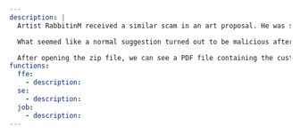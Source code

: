 ```yaml
---
description: | 
  Artist RabbitinM received a similar scam in an art proposal. He was sent a zip file containing a technical specification (technical assignment) from the customer, with examples and sketches.

  What seemed like a normal suggestion turned out to be malicious after the artist lost everything and carefully checked the contents of the archive.

  After opening the zip file, we can see a PDF file containing the customer's sketches, however, this is not a normal PDF file. It is actually a Windows desktop screensaver file with a .scr extension, which is a malicious script disguised as a PDF..
functions:
  ffe:
    - description:
  se:
    - description: 
  job:
    - description:
---
```

